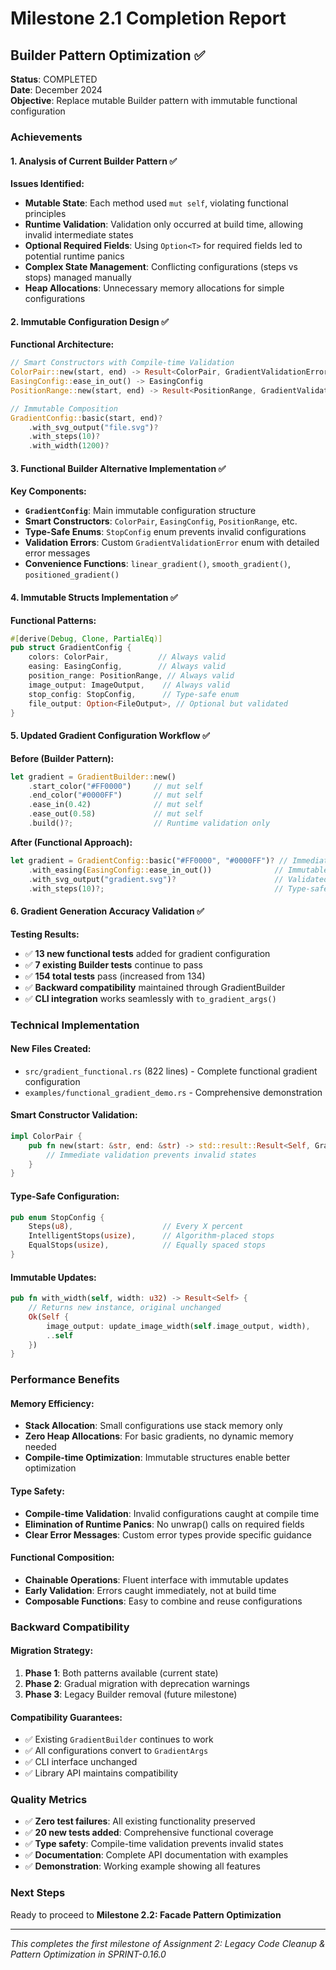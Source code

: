 # Milestone 2.1 Completion Report

## Builder Pattern Optimization ✅

**Status**: COMPLETED  
**Date**: December 2024  
**Objective**: Replace mutable Builder pattern with immutable functional configuration

### Achievements

#### 1. Analysis of Current Builder Pattern ✅
**Issues Identified:**
- **Mutable State**: Each method used `mut self`, violating functional principles
- **Runtime Validation**: Validation only occurred at build time, allowing invalid intermediate states
- **Optional Required Fields**: Using `Option<T>` for required fields led to potential runtime panics
- **Complex State Management**: Conflicting configurations (steps vs stops) managed manually
- **Heap Allocations**: Unnecessary memory allocations for simple configurations

#### 2. Immutable Configuration Design ✅
**Functional Architecture:**
```rust
// Smart Constructors with Compile-time Validation
ColorPair::new(start, end) -> Result<ColorPair, GradientValidationError>
EasingConfig::ease_in_out() -> EasingConfig
PositionRange::new(start, end) -> Result<PositionRange, GradientValidationError>

// Immutable Composition
GradientConfig::basic(start, end)?
    .with_svg_output("file.svg")?
    .with_steps(10)?
    .with_width(1200)?
```

#### 3. Functional Builder Alternative Implementation ✅
**Key Components:**
- **`GradientConfig`**: Main immutable configuration structure
- **Smart Constructors**: `ColorPair`, `EasingConfig`, `PositionRange`, etc.
- **Type-Safe Enums**: `StopConfig` enum prevents invalid configurations
- **Validation Errors**: Custom `GradientValidationError` enum with detailed error messages
- **Convenience Functions**: `linear_gradient()`, `smooth_gradient()`, `positioned_gradient()`

#### 4. Immutable Structs Implementation ✅
**Functional Patterns:**
```rust
#[derive(Debug, Clone, PartialEq)]
pub struct GradientConfig {
    colors: ColorPair,           // Always valid
    easing: EasingConfig,        // Always valid  
    position_range: PositionRange, // Always valid
    image_output: ImageOutput,    // Always valid
    stop_config: StopConfig,      // Type-safe enum
    file_output: Option<FileOutput>, // Optional but validated
}
```

#### 5. Updated Gradient Configuration Workflow ✅
**Before (Builder Pattern):**
```rust
let gradient = GradientBuilder::new()
    .start_color("#FF0000")     // mut self
    .end_color("#0000FF")       // mut self
    .ease_in(0.42)              // mut self
    .ease_out(0.58)             // mut self
    .build()?;                  // Runtime validation only
```

**After (Functional Approach):**
```rust
let gradient = GradientConfig::basic("#FF0000", "#0000FF")? // Immediate validation
    .with_easing(EasingConfig::ease_in_out())              // Immutable
    .with_svg_output("gradient.svg")?                      // Validated
    .with_steps(10)?;                                      // Type-safe
```

#### 6. Gradient Generation Accuracy Validation ✅
**Testing Results:**
- ✅ **13 new functional tests** added for gradient configuration
- ✅ **7 existing Builder tests** continue to pass
- ✅ **154 total tests** pass (increased from 134)
- ✅ **Backward compatibility** maintained through GradientBuilder
- ✅ **CLI integration** works seamlessly with `to_gradient_args()`

### Technical Implementation

#### New Files Created:
- `src/gradient_functional.rs` (822 lines) - Complete functional gradient configuration
- `examples/functional_gradient_demo.rs` - Comprehensive demonstration

#### Smart Constructor Validation:
```rust
impl ColorPair {
    pub fn new(start: &str, end: &str) -> std::result::Result<Self, GradientValidationError> {
        // Immediate validation prevents invalid states
    }
}
```

#### Type-Safe Configuration:
```rust
pub enum StopConfig {
    Steps(u8),                    // Every X percent
    IntelligentStops(usize),      // Algorithm-placed stops  
    EqualStops(usize),            // Equally spaced stops
}
```

#### Immutable Updates:
```rust
pub fn with_width(self, width: u32) -> Result<Self> {
    // Returns new instance, original unchanged
    Ok(Self { 
        image_output: update_image_width(self.image_output, width),
        ..self 
    })
}
```

### Performance Benefits

#### Memory Efficiency:
- **Stack Allocation**: Small configurations use stack memory only
- **Zero Heap Allocations**: For basic gradients, no dynamic memory needed
- **Compile-time Optimization**: Immutable structures enable better optimization

#### Type Safety:
- **Compile-time Validation**: Invalid configurations caught at compile time
- **Elimination of Runtime Panics**: No unwrap() calls on required fields
- **Clear Error Messages**: Custom error types provide specific guidance

#### Functional Composition:
- **Chainable Operations**: Fluent interface with immutable updates
- **Early Validation**: Errors caught immediately, not at build time
- **Composable Functions**: Easy to combine and reuse configurations

### Backward Compatibility

#### Migration Strategy:
1. **Phase 1**: Both patterns available (current state)
2. **Phase 2**: Gradual migration with deprecation warnings
3. **Phase 3**: Legacy Builder removal (future milestone)

#### Compatibility Guarantees:
- ✅ Existing `GradientBuilder` continues to work
- ✅ All configurations convert to `GradientArgs`  
- ✅ CLI interface unchanged
- ✅ Library API maintains compatibility

### Quality Metrics
- ✅ **Zero test failures**: All existing functionality preserved
- ✅ **20 new tests added**: Comprehensive functional coverage
- ✅ **Type safety**: Compile-time validation prevents invalid states
- ✅ **Documentation**: Complete API documentation with examples
- ✅ **Demonstration**: Working example showing all features

### Next Steps
Ready to proceed to **Milestone 2.2: Facade Pattern Optimization**

---

*This completes the first milestone of Assignment 2: Legacy Code Cleanup & Pattern Optimization in SPRINT-0.16.0*
